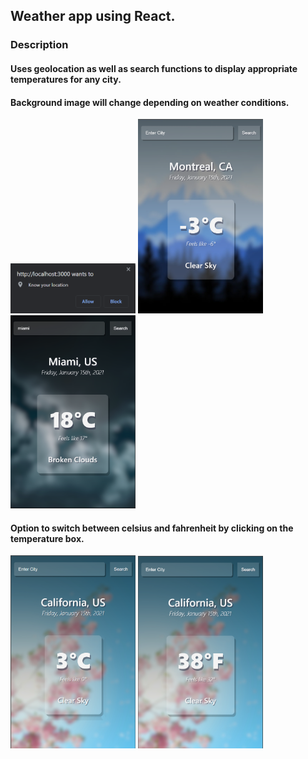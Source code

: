 ## Weather app using React. 

### Description <br/>
#### Uses geolocation as well as search functions to display appropriate temperatures for any city. <br />
#### Background image will change depending on weather conditions. <br />

<img width='200' src='./src/assets/screenshots/geolocation.png' />
<img width='200' src='./src/assets/screenshots/sc1.png' />
<img width='200' src='./src/assets/screenshots/sc2.png' /><br/>

#### Option to switch between celsius and fahrenheit by clicking on the temperature box. <br/>
<img width='200' src='./src/assets/screenshots/sc4.png' />
<img width='200' src='./src/assets/screenshots/sc3.png' /><br/>
